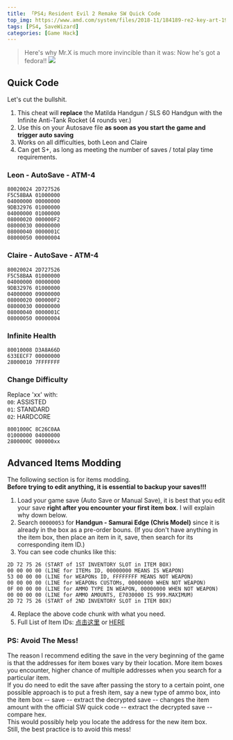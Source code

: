 ```yaml
---
title: 「PS4」Resident Evil 2 Remake SW Quick Code
top_img: https://www.amd.com/system/files/2018-11/184189-re2-key-art-1920x800.jpg
tags: [PS4, SaveWizard]
categories: [Game Hack]
---
```


>Here's why Mr.X is much more invincible than it was: Now he's got a fedora!!
![](https://i.ytimg.com/vi/3PoWMBvvX9c/maxresdefault.jpg)
<!-- more -->

## Quick Code
Let's cut the bullshit.  

1. This cheat will **replace** the Matilda Handgun / SLS 60 Handgun with the Infinite Anti-Tank Rocket (4 rounds ver.)  
2. Use this on your Autosave file **as soon as you start the game and trigger auto saving**  
3. Works on all difficulties, both Leon and Claire  
4. Can get S+, as long as meeting the number of saves / total play time requirements.  


### Leon - AutoSave - ATM-4    
```
80020024 2D727526
F5C58BAA 01000000
04000000 00000000
9DB32976 01000000
04000000 01000000
08000020 000000F2
08000030 00000000
08000040 0000001C
08000050 00000004
```

### Claire - AutoSave - ATM-4
```
80020024 2D727526
F5C58BAA 01000000
04000000 00000000
9DB32976 01000000
04000000 09000000
08000020 000000F2
08000030 00000000
08000040 0000001C
08000050 00000004
```

### Infinite Health
```
80010008 D3A8A66D
633EECF7 00000000
28000010 7FFFFFFF
```

### Change Difficulty  
Replace 'xx' with:  
`00`: ASSISTED  
`01`: STANDARD  
`02`: HARDCORE
```
8001000C 8C26C0AA
01000000 04000000
2800000C 000000xx
```

## Advanced Items Modding

The following section is for items modding.  
**Before trying to edit anything, it is essential to backup your saves!!!**  

1. Load your game save (Auto Save or Manual Save), it is best that you edit your save **right after you encounter your first item box**. I will explain why down below.  
2. Search `00000053` for **Handgun - Samurai Edge (Chris Model)** since it is already in the box as a pre-order bouns. (If you don't have anything in the item box, then place an item in it, save, then search for its corresponding item ID.)  
3. You can see code chunks like this:  
```
2D 72 75 26 (START of 1ST INVENTORY SLOT in ITEM BOX)
00 00 00 00 (LINE for ITEMs ID, 00000000 MEANS IS WEAPON)
53 00 00 00 (LINE for WEAPONs ID, FFFFFFFF MEANS NOT WEAPON)
00 00 00 00 (LINE for WEAPONs CUSTOMs, 00000000 WHEN NOT WEAPON)
0F 00 00 00 (LINE for AMMO TYPE IN WEAPON, 00000000 WHEN NOT WEAPON)
00 00 00 00 (LINE for AMMO AMOUNTS, E7030000 IS 999.MAXIMUM)
2D 72 75 26 (START of 2ND INVENTORY SLOT in ITEM BOX)
```
4. Replace the above code chunk with what you need.
5. Full List of Item IDs: [点击这里](https://docs.qq.com/doc/DQnlqT1dtQ2FVZ1N6) or [HERE](https://docs.google.com/spreadsheets/d/1TUDs7BtM5AurD3oepdAfRXfRkmqa6hKpVPHL2SqfO58/edit?usp=sharing)

### PS: Avoid The Mess!
The reason I recommend editing the save in the very beginning of the game is that the addresses for item boxes vary by their location. More item boxes you encounter, higher chance of multiple addresses when you search for a particular item.  
If you do need to edit the save after passing the story to a certain point, one possible approach is to put a fresh item, say a new type of ammo box, into the item box -- save -- extract the decrypted save -- changes the item amount with the official SW quick code -- extract the decrypted save -- compare hex.  
This would possibly help you locate the address for the new item box.  
Still, the best practice is to avoid this mess!